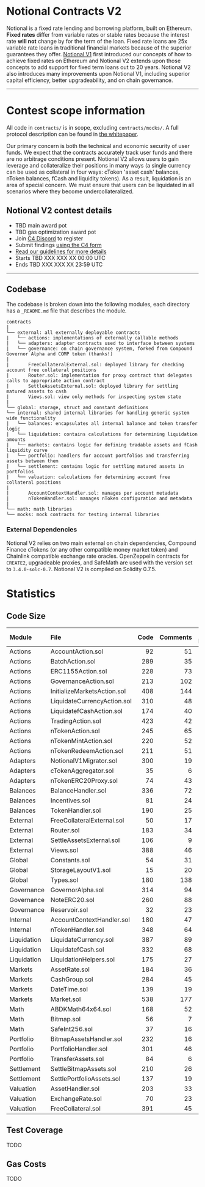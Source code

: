 # Notional Contracts V2

Notional is a fixed rate lending and borrowing platform, built on Ethereum. **Fixed rates** differ from variable rates or stable rates because the interest rate **will not** change by for the term of the loan. Fixed rate loans are 25x variable rate loans in traditional financial markets because of the superior guarantees they offer. [Notional V1](https://github.com/notional-finance/contracts) first introduced our concepts of how to achieve fixed rates on Ethereum and Notional V2 extends upon those concepts to add support for fixed term loans out to 20 years. Notional V2 also introduces many improvements upon Notional V1, including superior capital efficiency, better upgradeability, and on chain governance.

---

# Contest scope information

All code in `contracts/` is in scope, excluding `contracts/mocks/`. A full protocol description can be found in [the whitepaper](WHITEPAPER.md).

Our primary concern is both the technical and economic security of user funds. We expect that the contracts accurately track user funds and there are no arbitrage conditions present. Notional V2 allows users to gain leverage and collateralize their positions in many ways (a single currency can be used as collateral in four ways: cToken 'asset cash' balances, nToken balances, fCash and liquidity tokens). As a result, liquidation is an area of special concern. We must ensure that users can be liquidated in all scenarios where they become undercollateralized.

## Notional V2 contest details

- TBD main award pot
- TBD gas optimization award pot
- Join [C4 Discord](https://discord.gg/EY5dvm3evD) to register
- Submit findings [using the C4 form](https://c4-TBD.netlify.app/)
- [Read our guidelines for more details](https://code423n4.com/compete)
- Starts TBD XXX XXX XX 00:00 UTC
- Ends TBD XXX XXX XX 23:59 UTC

---

## Codebase

The codebase is broken down into the following modules, each directory has a `_README.md` file that describes the module.

```
contracts
|
└── external: all externally deployable contracts
|   └── actions: implementations of externally callable methods
|   └── adapters: adapter contracts used to interface between systems
|   └── governance: on chain governance system, forked from Compound Governor Alpha and COMP token (thanks!)
|
|       FreeCollateralExternal.sol: deployed library for checking account free collateral positions
|       Router.sol: implementation for proxy contract that delegates calls to appropriate action contract
|       SettleAssetsExternal.sol: deployed library for settling matured assets to cash
|       Views.sol: view only methods for inspecting system state
|
└── global: storage, struct and constant definitions
└── internal: shared internal libraries for handling generic system wide functionality
|   └── balances: encapsulates all internal balance and token transfer logic
|   └── liquidation: contains calculations for determining liquidation amounts
|   └── markets: contains logic for defining tradable assets and fCash liquidity curve
|   └── portfolio: handlers for account portfolios and transferring assets between them
|   └── settlement: contains logic for settling matured assets in portfolios
|   └── valuation: calculations for determining account free collateral positions
|
|       AccountContextHandler.sol: manages per account metadata
|       nTokenHandler.sol: manages nToken configuration and metadata
|
└── math: math libraries
└── mocks: mock contracts for testing internal libraries
```

### External Dependencies

Notional V2 relies on two main external on chain dependencies, Compound Finance cTokens (or any other compatible money market token) and Chainlink compatible exchange rate oracles. OpenZeppelin contracts for `CREATE2`, upgradeable proxies, and SafeMath are used with the version set to `3.4.0-solc-0.7`. Notional V2 is compiled on Solidity 0.7.5.

# Statistics

## Code Size

| Module      | File                        | Code | Comments | Total Lines | Complexity / Line |
| :---------- | :-------------------------- | ---: | -------: | ----------: | ----------------: |
| Actions     | AccountAction.sol           |   92 |       51 |         167 |              10.9 |
| Actions     | BatchAction.sol             |  289 |       35 |         366 |              17.6 |
| Actions     | ERC1155Action.sol           |  228 |       73 |         343 |              17.1 |
| Actions     | GovernanceAction.sol        |  213 |      102 |         349 |              10.3 |
| Actions     | InitializeMarketsAction.sol |  408 |      144 |         618 |              11.5 |
| Actions     | LiquidateCurrencyAction.sol |  310 |       48 |         389 |               1.0 |
| Actions     | LiquidatefCashAction.sol    |  174 |       40 |         235 |               1.1 |
| Actions     | TradingAction.sol           |  423 |       42 |         521 |              12.5 |
| Actions     | nTokenAction.sol            |  245 |       65 |         355 |              10.6 |
| Actions     | nTokenMintAction.sol        |  220 |       52 |         307 |              15.5 |
| Actions     | nTokenRedeemAction.sol      |  211 |       51 |         301 |              14.2 |
| Adapters    | NotionalV1Migrator.sol      |  300 |       19 |         358 |               6.7 |
| Adapters    | cTokenAggregator.sol        |   35 |        6 |          52 |               2.9 |
| Adapters    | nTokenERC20Proxy.sol        |   74 |       43 |         136 |               0.0 |
| Balances    | BalanceHandler.sol          |  336 |       72 |         466 |              17.0 |
| Balances    | Incentives.sol              |   81 |       24 |         124 |              12.3 |
| Balances    | TokenHandler.sol            |  190 |       25 |         250 |              22.6 |
| External    | FreeCollateralExternal.sol  |   50 |       17 |          77 |               6.0 |
| External    | Router.sol                  |  183 |       34 |         241 |              32.8 |
| External    | SettleAssetsExternal.sol    |  106 |        9 |         132 |               6.6 |
| External    | Views.sol                   |  388 |       46 |         485 |               4.6 |
| Global      | Constants.sol               |   54 |       31 |         102 |               0.0 |
| Global      | StorageLayoutV1.sol         |   15 |       20 |          42 |               0.0 |
| Global      | Types.sol                   |  180 |      138 |         345 |               0.0 |
| Governance  | GovernorAlpha.sol           |  314 |       94 |         472 |              12.4 |
| Governance  | NoteERC20.sol               |  260 |       88 |         407 |              13.5 |
| Governance  | Reservoir.sol               |   32 |       23 |          66 |               6.2 |
| Internal    | AccountContextHandler.sol   |  180 |       47 |         268 |              29.4 |
| Internal    | nTokenHandler.sol           |  348 |       64 |         467 |               7.8 |
| Liquidation | LiquidateCurrency.sol       |  387 |       89 |         536 |              12.7 |
| Liquidation | LiquidatefCash.sol          |  332 |       68 |         455 |               9.3 |
| Liquidation | LiquidationHelpers.sol      |  175 |       27 |         229 |              13.1 |
| Markets     | AssetRate.sol               |  184 |       36 |         258 |              12.0 |
| Markets     | CashGroup.sol               |  284 |       45 |         370 |               6.3 |
| Markets     | DateTime.sol                |  139 |       19 |         189 |              28.8 |
| Markets     | Market.sol                  |  538 |      177 |         817 |              10.0 |
| Math        | ABDKMath64x64.sol           |  168 |       52 |         244 |              47.0 |
| Math        | Bitmap.sol                  |   56 |        7 |          75 |              16.1 |
| Math        | SafeInt256.sol              |   37 |       16 |          75 |              37.8 |
| Portfolio   | BitmapAssetsHandler.sol     |  232 |       16 |         288 |              15.1 |
| Portfolio   | PortfolioHandler.sol        |  301 |       46 |         398 |              20.3 |
| Portfolio   | TransferAssets.sol          |   84 |        6 |         102 |              11.9 |
| Settlement  | SettleBitmapAssets.sol      |  210 |       26 |         264 |              19.0 |
| Settlement  | SettlePortfolioAssets.sol   |  137 |       19 |         183 |              26.3 |
| Valuation   | AssetHandler.sol            |  203 |       33 |         275 |              16.7 |
| Valuation   | ExchangeRate.sol            |   70 |       23 |         108 |              14.3 |
| Valuation   | FreeCollateral.sol          |  391 |       45 |         495 |              15.9 |

## Test Coverage

TODO

## Gas Costs

TODO
